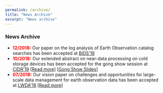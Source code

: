 ```yaml
---
permalink: /archive/
title: "News Archive"
excerpt: "News archive"
---
```


### News Archive

* <span style="color:red;font-weight:bold">12/2018:</span> Our paper on the log analysis of Earth Observation catalog searches has been accepted at [BiDS'19](https://www.bigdatafromspace2019.org/QuickEventWebsitePortal/2019-conference-on-big-data-from-space-bids19/bids-2019)
* <span style="color:red;font-weight:bold">10/2018:</span> Our extended abstract on near-data processing on cold storage devices has been accepted for the gong show session at [CIDR'19](http://cidrdb.org/cidr2019/) [[Read more]](http://marcusparadies.github.io/files/cidr-cryodrill.pdf) [[Gong Show Slides]](http://marcusparadies.github.io/files/CryoDrill.pptx)
* <span style="color:red;font-weight:bold">07/2018:</span> Our vision paper on challenges and opportunities for large-scale data management for earth observation data has been accepted at [LWDA'18](https://www.uni-mannheim.de/lwda-2018/) [[Read more]](http://marcusparadies.github.io/files/lwda-eo_challenges.pdf)
